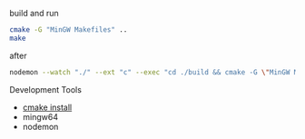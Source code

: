 build and run
```sh
cmake -G "MinGW Makefiles" ..
make
```

after
```sh
nodemon --watch "./" --ext "c" --exec "cd ./build && cmake -G \"MinGW Makefiles\" .. && make"
```

Development Tools
- [cmake install](https://cmake.org/download/)
- mingw64
- nodemon